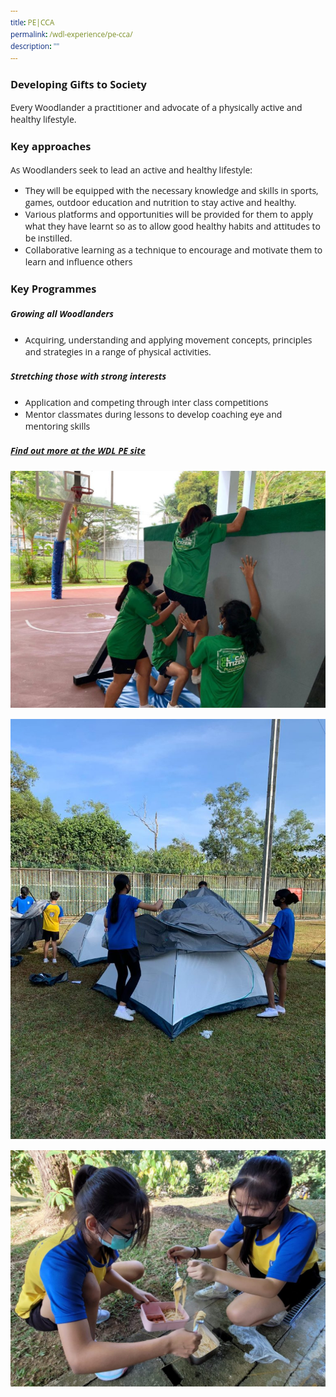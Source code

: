 ```yaml
---
title: PE|CCA
permalink: /wdl-experience/pe-cca/
description: ""
---
```

<style type="text/css">
@import url('https://fonts.googleapis.com/css2?family=Open+Sans&display=swap');  

body, * { font-family: 'Open Sans', sans-serif !important; }
.bp-container h1 { letter-spacing: normal !important; font-weight: 300 !important;}
</style>
### Developing Gifts to Society

Every Woodlander a practitioner and advocate of a physically active and healthy lifestyle.

### Key approaches

As Woodlanders seek to lead an active and healthy lifestyle:

*   They will be equipped with the necessary knowledge and skills in sports, games, outdoor education and nutrition to stay active and healthy.
*   Various platforms and opportunities will be provided for them to apply what they have learnt so as to allow good healthy habits and attitudes to be instilled.
*   Collaborative learning as a technique to encourage and motivate them to learn and influence others

### Key Programmes

##### Growing all Woodlanders
* Acquiring, understanding and applying movement concepts, principles and strategies in a range of physical activities.

#####  Stretching those with strong interests
* Application and competing through inter class competitions  
* Mentor classmates during lessons to develop coaching eye and mentoring skills



##### [Find out more at the WDL PE site](https://sites.google.com/view/wdlpe/)

![](/images/Departments/pe1.jpg)

![](/images/Departments/pe2.jpeg)

![](/images/Departments/pe3.jpeg)